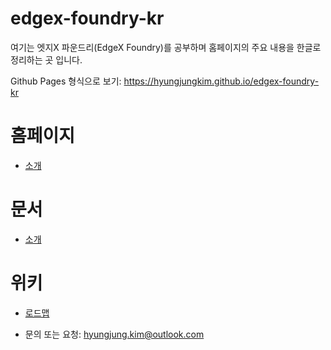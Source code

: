 # edgex-foundry-kr

여기는 엣지X 파운드리(EdgeX Foundry)를 공부하며 홈페이지의 주요 내용을 한글로 정리하는 곳 입니다.

Github Pages 형식으로 보기: https://hyungjungkim.github.io/edgex-foundry-kr

# 홈페이지
* [소개](docs/home/about.md)

# 문서
* [소개](docs/docs/intro.md)

# 위키
* [로드맵](docs/wiki/roadmap.md)

* 문의 또는 요청: hyungjung.kim@outlook.com
